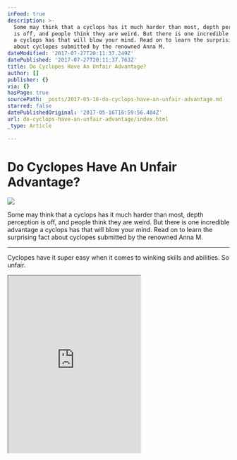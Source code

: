 ```yaml
---
inFeed: true
description: >-
  Some may think that a cyclops has it much harder than most, depth perception
  is off, and people think they are weird. But there is one incredible advantage
  a cyclops has that will blow your mind. Read on to learn the surprising fact
  about cyclopes submitted by the renowned Anna M.
dateModified: '2017-07-27T20:11:37.249Z'
datePublished: '2017-07-27T20:11:37.763Z'
title: Do Cyclopes Have An Unfair Advantage?
author: []
publisher: {}
via: {}
hasPage: true
sourcePath: _posts/2017-05-16-do-cyclops-have-an-unfair-advantage.md
starred: false
datePublishedOriginal: '2017-05-16T16:59:56.484Z'
url: do-cyclops-have-an-unfair-advantage/index.html
_type: Article

---
```

# Do Cyclopes Have An Unfair Advantage?
![](https://the-grid-user-content.s3-us-west-2.amazonaws.com/f1a032a1-79f6-45f5-b318-db78d3c04115.jpg)

Some may think that a cyclops has it much harder than most, depth perception is off, and people think they are weird. But there is one incredible advantage a cyclops has that will blow your mind. Read on to learn the surprising fact about cyclopes submitted by the renowned Anna M.

---

Cyclopes have it super easy when it comes to winking skills and abilities. So unfair.

<iframe src="https://the-grid.github.io/ed-userhtml/?g=eJyNU11vmzAUfedXXGUPkKzB7y3NRIPTMvEREbKqT5Vj3xRvxDBsUkVr__tM03TV1odJCGHfwznHx_cGQu5BisuRkPpnr-9N1SETo1lAbGHmBJp3sjUzxyGTiTMBKOg8T1OaRTSCeZ4t4ut1EZZxnsG3sIjDq4SuzoFGcQlhFsE6O6JLKG8orOj8BXlFk_wWyhzibEWLEqK7LEzjuWVI1nQFiyJP4S5fF7BMwnKRFynkBczTlT8YSGhYZHB7cwcRXcRZnF0P3Cv6Rx9i-6TLvCjDrDyHyphWnxNyPKDPmx1hYicV6ZXcY6dZzRuB5BNv1FY-9B0zslHTPesk29SoJ8Rx7AJe8zmi4BK2veIDErwx_HJMJbXfsgf0-662Vfekip380aKQzNdcouJIRDPlB143rcZpxfY4ZWraqy2T3ZSJPVPGshD3AoAQKLCtGUdYhtf0fl0k8ChNBYem72AQczVwpholOathKJ9cv_MjBSojtxK7wdb_iFvtv6XjyN5hvIhp8a8DG-PPHuGdzpuL5wvH8U5BDTkNxFGeueWxRV4b4cZeWBJn9JiztSka3u8s3RnoYeVz25MGaY3Dpucee9IdXzja1x3_OO531427DQr_u3ZffkATGtPJTW_QcwUzbGrkDrVhu9Y9g88KHyGyat7Y8nvCr-w4wNOTdbFpxGHss7ZFJeaVrIWnLeR57Nl3QE6DEqjm9XNZI9MIqIYs4Cvbs9VLAUwDe2llTIUQMLATt70cfdCmX2zh_kQ3mtmt4fwa2uYROxSwOUB0RAeE2Yl9U_4NGutBuw" height="400" style=""></iframe>